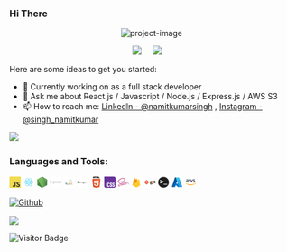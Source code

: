 ### Hi There

<p align="center"><img src="https://socialify.git.ci/namitkumarsingh97/namitkumarsingh97/image?description=1&amp;language=1&amp;name=1&amp;owner=1&amp;theme=Light" alt="project-image"></p>

<p align="center">
  <a target="_blank"href="https://www.linkedin.com/in/namit-kumar-singh-1b5b33103/"><img src="https://img.shields.io/badge/linkedin-%230077B5.svg?&style=for-the-badge&logo=linkedin&logoColor=white" /></a>&nbsp;&nbsp;&nbsp;&nbsp;
  <a href="mailto:singhnamit83@gmail.com?subject=Hello%20Namit,%20From%20Github"><img src="https://img.shields.io/badge/gmail-%23D14836.svg?&style=for-the-badge&logo=gmail&logoColor=white" /></a>&nbsp;&nbsp;&nbsp;&nbsp;
</p>

Here are some ideas to get you started:

- 🌱 Currently working on as a full stack developer
- 💬 Ask me about React.js / Javascript / Node.js / Express.js / AWS S3
- 📫 How to reach me: [Linkedln - @namitkumarsingh](https://www.linkedin.com/in/namitkumarsingh/) , [Instagram - @singh_namitkumar](https://www.instagram.com/singh_namitkumar/)

<img src = "https://github-readme-stats.vercel.app/api?username=namitkumarsingh97&show_icons=true&title_color=ffffff&icon_color=bb2acf&text_color=daf7dc&bg_color=151515" >

### Languages and Tools:

<code><img height="20" src="https://raw.githubusercontent.com/github/explore/80688e429a7d4ef2fca1e82350fe8e3517d3494d/topics/javascript/javascript.png"></code>
<code><img height="20" src="https://raw.githubusercontent.com/github/explore/80688e429a7d4ef2fca1e82350fe8e3517d3494d/topics/react/react.png"></code>
<code><img height="20" src="https://raw.githubusercontent.com/github/explore/80688e429a7d4ef2fca1e82350fe8e3517d3494d/topics/nodejs/nodejs.png"></code>
<code><img height="20" src="https://raw.githubusercontent.com/github/explore/80688e429a7d4ef2fca1e82350fe8e3517d3494d/topics/express/express.png"></code>
<code><img height="20" src="https://raw.githubusercontent.com/github/explore/80688e429a7d4ef2fca1e82350fe8e3517d3494d/topics/mysql/mysql.png"></code>
<code><img height="20" src="https://raw.githubusercontent.com/github/explore/80688e429a7d4ef2fca1e82350fe8e3517d3494d/topics/mongodb/mongodb.png"></code>
<code><img height="20" src="https://raw.githubusercontent.com/github/explore/80688e429a7d4ef2fca1e82350fe8e3517d3494d/topics/html/html.png"></code>
<code><img height="20" src="https://raw.githubusercontent.com/github/explore/80688e429a7d4ef2fca1e82350fe8e3517d3494d/topics/css/css.png"></code>
<code><img height="20" src="https://raw.githubusercontent.com/github/explore/80688e429a7d4ef2fca1e82350fe8e3517d3494d/topics/sass/sass.png"></code>
<code><img height="20" src="https://raw.githubusercontent.com/github/explore/80688e429a7d4ef2fca1e82350fe8e3517d3494d/topics/firebase/firebase.png"></code>
<code><img height="20" src="https://raw.githubusercontent.com/github/explore/80688e429a7d4ef2fca1e82350fe8e3517d3494d/topics/git/git.png"></code>
<code><img height="20" src="https://raw.githubusercontent.com/github/explore/80688e429a7d4ef2fca1e82350fe8e3517d3494d/topics/terminal/terminal.png"></code>
<code><img height="20" src="https://raw.githubusercontent.com/github/explore/80688e429a7d4ef2fca1e82350fe8e3517d3494d/topics/azure/azure.png"></code>
<code><img height="20" src="https://raw.githubusercontent.com/github/explore/80688e429a7d4ef2fca1e82350fe8e3517d3494d/topics/aws/aws.png"></code>

[![Github](https://img.shields.io/github/followers/namitkumarsingh97?label=Follow&style=social)](https://github.com/namitkumarsingh97)

<img align="center" src="https://media.giphy.com/media/WUlplcMpOCEmTGBtBW/giphy.gif" width="200">

![Visitor Badge](https://visitor-badge.laobi.icu/badge?page_id=74529623.74529623)
